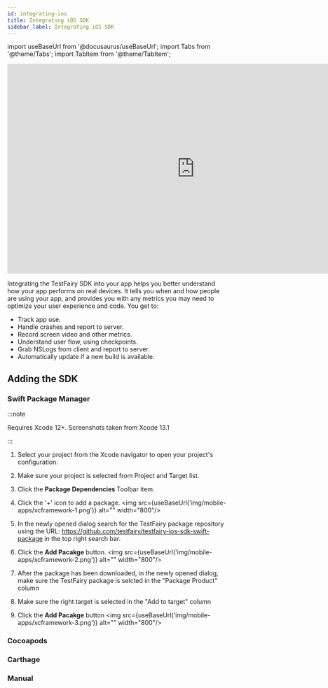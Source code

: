```yaml
---
id: integrating-ios
title: Integrating iOS SDK
sidebar_label: Integrating iOS SDK
---
```


import useBaseUrl from '@docusaurus/useBaseUrl';
import Tabs from '@theme/Tabs';
import TabItem from '@theme/TabItem';


<iframe width="854" height="480" src="https://www.youtube.com/embed/DhRX5UukvPM" frameborder="0" allow="autoplay; encrypted-media" allowfullscreen></iframe>

Integrating the TestFairy SDK into your app helps you better understand how your app performs on real devices. It tells you when and how people are using your app, and provides you with any metrics you may need to optimize your user experience and code.
You get to:

* Track app use.
* Handle crashes and report to server.
* Record screen video and other metrics.
* Understand user flow, using checkpoints.
* Grab NSLogs from client and report to server.
* Automatically update if a new build is available.

## Adding the SDK

### Swift Package Manager

:::note

Requires Xcode 12+. Screenshots taken from Xcode 13.1

:::

1. Select your project from the Xcode navigator to open your project's configuration.
2. Make sure your project is selected from Project and Target list.
3. Click the **Package Dependencies** Toolbar item.
4. Click the '+' icon to add a package.
<img src={useBaseUrl('img/mobile-apps/xcframework-1.png')} alt="" width="800"/>

5. In the newly opened dialog search for the TestFairy package repository using the URL: https://github.com/testfairy/testfairy-ios-sdk-swift-package in the top right search bar.
6. Click the **Add Pacakge** button.
<img src={useBaseUrl('img/mobile-apps/xcframework-2.png')} alt="" width="800"/>

7. After the package has been downloaded, in the newly opened dialog, make sure the TestFairy package is selcted in the "Package Product" column
8. Make sure the right target is selected in the "Add to target" column
9. Click the **Add Pacakge** button
<img src={useBaseUrl('img/mobile-apps/xcframework-3.png')} alt="" width="800"/>
### Cocoapods

### Carthage

### Manual